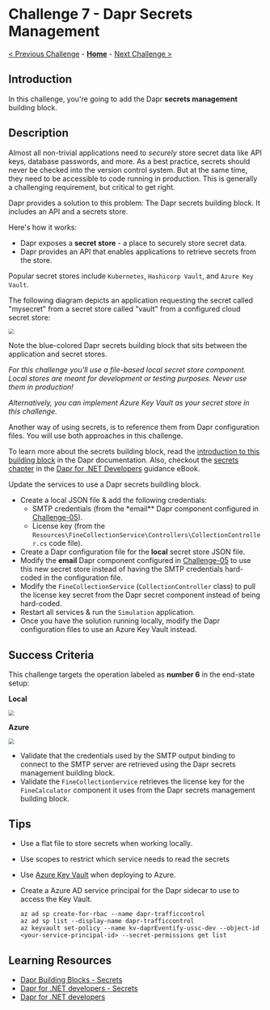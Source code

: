 # Challenge 7 - Dapr Secrets Management

[< Previous Challenge](./Challenge-06.md) - **[Home](../README.md)** - [Next Challenge >](./Challenge-08.md)

## Introduction

In this challenge, you're going to add the Dapr **secrets management** building block.

## Description

Almost all non-trivial applications need to _securely_ store secret data like API keys, database passwords, and more. As a best practice, secrets should never be checked into the version control system. But at the same time, they need to be accessible to code running in production. This is generally a challenging requirement, but critical to get right.

Dapr provides a solution to this problem: The Dapr secrets building block. It includes an API and a secrets store.

Here's how it works:

-   Dapr exposes a **secret store** - a place to securely store secret data.
-   Dapr provides an API that enables applications to retrieve secrets from the store.

Popular secret stores include `Kubernetes`, `Hashicorp Vault`, and `Azure Key Vault`.

The following diagram depicts an application requesting the secret called "mysecret" from a secret store called "vault" from a configured cloud secret store:

<img src="../images/Challenge-07/secrets_cloud_stores.png" style="zoom:67%;" />

Note the blue-colored Dapr secrets building block that sits between the application and secret stores.

_For this challenge you'll use a file-based local secret store component. Local stores are meant for development or testing purposes. Never use them in production!_

_Alternatively, you can implement Azure Key Vault as your secret store in this challenge._

Another way of using secrets, is to reference them from Dapr configuration files. You will use both approaches in this challenge.

To learn more about the secrets building block, read the [introduction to this building block](https://docs.dapr.io/developing-applications/building-blocks/secrets/) in the Dapr documentation. Also, checkout the [secrets chapter](https://docs.microsoft.com/dotnet/architecture/dapr-for-net-developers/secrets) in the [Dapr for .NET Developers](https://docs.microsoft.com/dotnet/architecture/dapr-for-net-developers/) guidance eBook.

Update the services to use a Dapr secrets buildling block.

-   Create a local JSON file & add the following credentials:
    -   SMTP credentials (from the \*email\*\* Dapr component configured in [Challenge-05](./Challenge-05.md)).
    -   License key (from the `Resources\FineCollectionService\Controllers\CollectionController.cs` code file).
-   Create a Dapr configuration file for the **local** secret store JSON file.
-   Modify the **email** Dapr component configured in [Challenge-05](./Challenge-05.md) to use this new secret store instead of having the SMTP credentials hard-coded in the configuration file.
-   Modify the `FineCollectionService` (`CollectionController` class) to pull the license key secret from the Dapr secret component instead of being hard-coded.
-   Restart all services & run the `Simulation` application.
-   Once you have the solution running locally, modify the Dapr configuration files to use an Azure Key Vault instead.

## Success Criteria

This challenge targets the operation labeled as **number 6** in the end-state setup:

**Local**

<img src="../images/Challenge-07/secrets-management-operation.png" style="zoom: 67%;" />

**Azure**

<img src="../images/Challenge-07/secrets-management-operation-azure.png" style="zoom: 67%;" />

-   Validate that the credentials used by the SMTP output binding to connect to the SMTP server are retrieved using the Dapr secrets management building block.
-   Validate the `FineCollectionService` retrieves the license key for the `FineCalculator` component it uses from the Dapr secrets management building block.

## Tips

-   Use a flat file to store secrets when working locally.
-   Use scopes to restrict which service needs to read the secrets
-   Use [Azure Key Vault](https://docs.microsoft.com/en-us/azure/key-vault/general/) when deploying to Azure.
-   Create a Azure AD service principal for the Dapr sidecar to use to access the Key Vault.

    ```shell
    az ad sp create-for-rbac --name dapr-trafficcontrol
    az ad sp list --display-name dapr-trafficcontrol
    az keyvault set-policy --name kv-daprEventify-ussc-dev --object-id <your-service-principal-id> --secret-permissions get list
    ```

## Learning Resources

-   [Dapr Building Blocks - Secrets](https://docs.dapr.io/developing-applications/building-blocks/secrets/)
-   [Dapr for .NET developers - Secrets](https://docs.microsoft.com/dotnet/architecture/dapr-for-net-developers/secrets)
-   [Dapr for .NET developers](https://docs.microsoft.com/dotnet/architecture/dapr-for-net-developers/)
